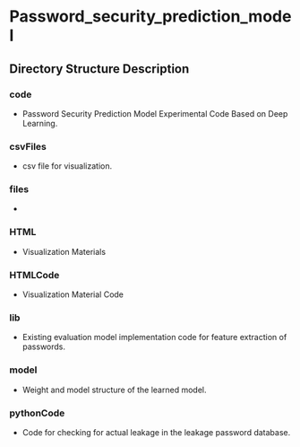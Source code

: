 # Password_security_prediction_model

## Directory Structure Description

### code

-   Password Security Prediction Model Experimental Code Based on Deep Learning.

### csvFiles

-   csv file for visualization.

### files

-

### HTML

-   Visualization Materials

### HTMLCode

-   Visualization Material Code

### lib

-   Existing evaluation model implementation code for feature extraction of passwords.

### model

-   Weight and model structure of the learned model.

### pythonCode

-   Code for checking for actual leakage in the leakage password database.
